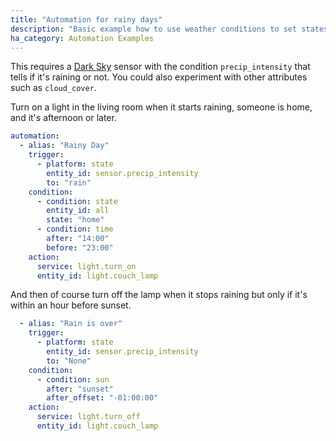 ```yaml
---
title: "Automation for rainy days"
description: "Basic example how to use weather conditions to set states"
ha_category: Automation Examples
---
```


This requires a [Dark Sky](/integrations/darksky) sensor with the condition `precip_intensity` that tells if it's raining or not. You could also experiment with other attributes such as `cloud_cover`.

Turn on a light in the living room when it starts raining, someone is home, and it's afternoon or later.

```yaml
automation:
  - alias: "Rainy Day"
    trigger:
      - platform: state
        entity_id: sensor.precip_intensity
        to: "rain"
    condition:
      - condition: state
        entity_id: all
        state: "home"
      - condition: time
        after: "14:00"
        before: "23:00"
    action:
      service: light.turn_on
      entity_id: light.couch_lamp
```

And then of course turn off the lamp when it stops raining but only if it's within an hour before sunset.

```yaml
  - alias: "Rain is over"
    trigger:
      - platform: state
        entity_id: sensor.precip_intensity
        to: "None"
    condition:
      - condition: sun
        after: "sunset"
        after_offset: "-01:00:00"
    action:
      service: light.turn_off
      entity_id: light.couch_lamp
```


